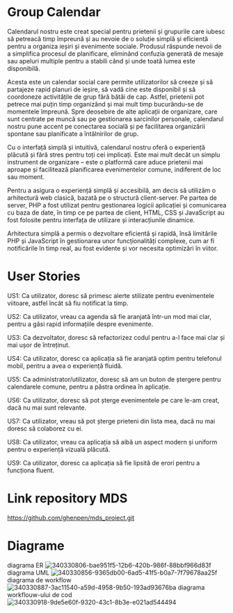 # Group Calendar
Calendarul nostru este creat special pentru prietenii și grupurile care iubesc să petreacă timp împreună și au nevoie de o soluție simplă și eficientă pentru a organiza ieșiri și evenimente sociale. Produsul răspunde nevoii de a simplifica procesul de planificare, eliminând confuzia generată de mesaje sau apeluri multiple pentru a stabili când și unde toată lumea este disponibilă.

Acesta este un calendar social care permite utilizatorilor să creeze și să partajeze rapid planuri de ieșire, să vadă cine este disponibil și să coordoneze activitățile de grup fără bătăi de cap. Astfel, prietenii pot petrece mai puțin timp organizând și mai mult timp bucurându-se de momentele împreună. Spre deosebire de alte aplicații de organizare, care sunt centrate pe muncă sau pe gestionarea sarcinilor personale, calendarul nostru pune accent pe conectarea socială și pe facilitarea organizării spontane sau planificate a întâlnirilor de grup.

Cu o interfață simplă și intuitivă, calendarul nostru oferă o experiență plăcută și fără stres pentru toți cei implicați. Este mai mult decât un simplu instrument de organizare – este o platformă care aduce prietenii mai aproape și facilitează planificarea evenimentelor comune, indiferent de loc sau moment.

Pentru a asigura o experiență simplă și accesibilă, am decis să utilizăm o arhitectură web clasică, bazată pe o structură client-server. Pe partea de server, PHP a fost utilizat pentru gestionarea logicii aplicației și comunicarea cu baza de date, în timp ce pe partea de client, HTML, CSS și JavaScript au fost folosite pentru interfața de utilizare și interacțiunile dinamice.

Arhitectura simplă a permis o dezvoltare eficientă și rapidă, însă limitările PHP și JavaScript în gestionarea unor funcționalități complexe, cum ar fi notificările în timp real, au fost evidente și vor necesita optimizări în viitor.

# User Stories
US1: Ca utilizator, doresc să primesc alerte stilizate pentru evenimentele viitoare, astfel încât să fiu notificat la timp.

US2: Ca utilizator, vreau ca agenda să fie aranjată într-un mod mai clar, pentru a găsi rapid informațiile despre evenimente.

US3: Ca dezvoltator, doresc să refactorizez codul pentru a-l face mai clar și mai ușor de întreținut.

US4: Ca utilizator, doresc ca aplicația să fie aranjată optim pentru telefonul mobil, pentru a avea o experiență fluidă.

US5: Ca administrator/utilizator, doresc să am un buton de ștergere pentru calendarele comune, pentru a păstra ordinea în aplicație.

US6: Ca utilizator, doresc să pot șterge evenimentele pe care le-am creat, dacă nu mai sunt relevante.

US7: Ca utilizator, vreau să pot șterge prieteni din lista mea, dacă nu mai doresc să colaborez cu ei.

US8: Ca utilizator, vreau ca aplicația să aibă un aspect modern și uniform pentru o experiență vizuală plăcută.

US9: Ca utilizator, doresc ca aplicația să fie lipsită de erori pentru a funcționa fluent.

# Link repository MDS
https://github.com/ghenpen/mds_proiect.git
# Diagrame
diagrama ER
![340330806-bae951f5-12b6-420b-986f-88bbf966d83f](https://github.com/user-attachments/assets/06213e17-fe07-4999-a10e-8833a0034654)
diagrama UML
![340330856-9365db00-6ad5-41f5-b0a7-7f79678aa25f](https://github.com/user-attachments/assets/b744a506-b9a2-4214-98ef-b13e72ae5eb2)
diagrama de workflow
![340330887-3ac11540-a59d-4958-9b50-193ad93676ba](https://github.com/user-attachments/assets/d263aef6-c987-466d-841e-d36f573aee60)
diagrama workflouw-ului de cod
![340330918-9de5e60f-9320-43c1-8b3e-e021ad544494](https://github.com/user-attachments/assets/e7a037e9-f857-4480-aa06-de19ac4a3ee6)





